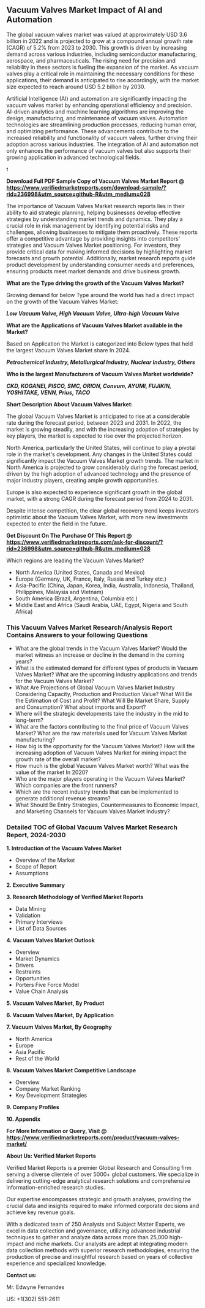 <h2>Vacuum Valves Market Impact of AI and Automation</h2><p>The global vacuum valves market was valued at approximately USD 3.6 billion in 2022 and is projected to grow at a compound annual growth rate (CAGR) of 5.2% from 2023 to 2030. This growth is driven by increasing demand across various industries, including semiconductor manufacturing, aerospace, and pharmaceuticals. The rising need for precision and reliability in these sectors is fueling the expansion of the market. As vacuum valves play a critical role in maintaining the necessary conditions for these applications, their demand is anticipated to rise accordingly, with the market size expected to reach around USD 5.2 billion by 2030.</p><p>Artificial Intelligence (AI) and automation are significantly impacting the vacuum valves market by enhancing operational efficiency and precision. AI-driven analytics and machine learning algorithms are improving the design, manufacturing, and maintenance of vacuum valves. Automation technologies are streamlining production processes, reducing human error, and optimizing performance. These advancements contribute to the increased reliability and functionality of vacuum valves, further driving their adoption across various industries. The integration of AI and automation not only enhances the performance of vacuum valves but also supports their growing application in advanced technological fields.</p>t</p><p id="" class=""><strong>Download Full PDF Sample Copy of Vacuum Valves Market Report @ <a href="https://www.verifiedmarketreports.com/download-sample/?rid=236998&utm_source=github-R&utm_medium=028" target="_blank">https://www.verifiedmarketreports.com/download-sample/?rid=236998&utm_source=github-R&utm_medium=028</a></strong></p><p>The importance of&nbsp;Vacuum Valves Market research reports lies in their ability to aid strategic planning, helping businesses develop effective strategies by understanding market trends and dynamics. They play a crucial role in risk management by identifying potential risks and challenges, allowing businesses to mitigate them proactively. These reports offer a competitive advantage by providing insights into competitors' strategies and Vacuum Valves Market positioning. For investors, they provide critical data for making informed decisions by highlighting market forecasts and growth potential. Additionally, market research reports guide product development by understanding consumer needs and preferences, ensuring products meet market demands and drive business growth.</p><p><strong>What are the&nbsp;Type driving the growth of the Vacuum Valves Market?</strong></p><p id="" class="">Growing demand for below Type around the world has had a direct impact on the growth of the Vacuum Valves Market:</p><em><strong>Low Vacuum Valve, High Vacuum Valve, Ultra-high Vacuum Valve</strong></em></p><strong>What are the&nbsp;Applications&nbsp;of Vacuum Valves Market available in the Market?</strong></p><p id="" class="">Based on Application the Market is categorized into Below types that held the largest Vacuum Valves Market share In 2024.</p><em><strong>Petrochemical Industry, Metallurgical Industry, Nuclear Industry, Others</strong></em></p><strong>Who is the largest Manufacturers of Vacuum Valves Market worldwide?</strong></p><p><em><strong>CKD, KOGANEI, PISCO, SMC, ORION, Convum, AYUMI, FUJIKIN, YOSHITAKE, VENN, Prius, TACO</strong></em></p><p id="" class=""><strong>Short Description About Vacuum Valves Market:</strong></p><p>The global Vacuum Valves Market is anticipated to rise at a considerable rate during the forecast period, between 2023 and 2031. In 2022, the market is growing steadily, and with the increasing adoption of strategies by key players, the market is expected to rise over the projected horizon.</p><p>North America, particularly the United States, will continue to play a pivotal role in the market's development. Any changes in the United States could significantly impact the Vacuum Valves Market growth trends. The market in North America is projected to grow considerably during the forecast period, driven by the high adoption of advanced technology and the presence of major industry players, creating ample growth opportunities.</p><p>Europe is also expected to experience significant growth in the global market, with a strong CAGR during the forecast period from 2024 to 2031.</p><p>Despite intense competition, the clear global recovery trend keeps investors optimistic about the Vacuum Valves Market, with more new investments expected to enter the field in the future.</p><p id="" class=""><strong>Get Discount On The Purchase Of This Report @ <a href="https://www.verifiedmarketreports.com/ask-for-discount/?rid=236998&utm_source=github-R&utm_medium=028" target="_blank">https://www.verifiedmarketreports.com/ask-for-discount/?rid=236998&utm_source=github-R&utm_medium=028</a></strong></p>Which regions are leading the Vacuum Valves Market?</p><ul><li>North America (United States, Canada and Mexico)</li><li>Europe (Germany, UK, France, Italy, Russia and Turkey etc.)</li><li>Asia-Pacific (China, Japan, Korea, India, Australia, Indonesia, Thailand, Philippines, Malaysia and Vietnam)</li><li>South America (Brazil, Argentina, Columbia etc.)</li><li>Middle East and Africa (Saudi Arabia, UAE, Egypt, Nigeria and South Africa)</li></ul><h3 id="" class="">This Vacuum Valves Market Research/Analysis Report Contains Answers to your following Questions</h3><ul><li>What are the global trends in the Vacuum Valves Market? Would the market witness an increase or decline in the demand in the coming years?</li><li>What is the estimated demand for different types of products in Vacuum Valves Market? What are the upcoming industry applications and trends for the Vacuum Valves Market?</li><li>What Are Projections of Global Vacuum Valves Market Industry Considering Capacity, Production and Production Value? What Will Be the Estimation of Cost and Profit? What Will Be Market Share, Supply and Consumption? What about imports and Export?</li><li>Where will the strategic developments take the industry in the mid to long-term?</li><li>What are the factors contributing to the final price of Vacuum Valves Market? What are the raw materials used for Vacuum Valves Market manufacturing?</li><li>How big is the opportunity for the Vacuum Valves Market? How will the increasing adoption of Vacuum Valves Market for mining impact the growth rate of the overall market?</li><li>How much is the global Vacuum Valves Market worth? What was the value of the market In 2020?</li><li>Who are the major players operating in the Vacuum Valves Market? Which companies are the front runners?</li><li>Which are the recent industry trends that can be implemented to generate additional revenue streams?</li><li>What Should Be Entry Strategies, Countermeasures to Economic Impact, and Marketing Channels for Vacuum Valves Market Industry?</li></ul><h3 id="" class="">Detailed TOC of Global Vacuum Valves Market Research Report, 2024-2030</h3><p id="" class=""><strong>1. Introduction of the Vacuum Valves Market</strong></p><ul><li>Overview of the Market</li><li>Scope of Report</li><li>Assumptions</li></ul><p id="" class=""><strong>2. Executive Summary</strong></p><p id="" class=""><strong>3. Research Methodology of Verified Market Reports</strong></p><ul><li>Data Mining</li><li>Validation</li><li>Primary Interviews</li><li>List of Data Sources</li></ul><p id="" class=""><strong>4. Vacuum Valves Market Outlook</strong></p><ul><li>Overview</li><li>Market Dynamics</li><li>Drivers</li><li>Restraints</li><li>Opportunities</li><li>Porters Five Force Model</li><li>Value Chain Analysis</li></ul><p id="" class=""><strong>5. Vacuum Valves Market, By Product</strong></p><p id="" class=""><strong>6. Vacuum Valves Market, By Application</strong></p><p id="" class=""><strong>7. Vacuum Valves Market, By Geography</strong></p><ul><li>North America</li><li>Europe</li><li>Asia Pacific</li><li>Rest of the World</li></ul><p id="" class=""><strong>8. Vacuum Valves Market Competitive Landscape</strong></p><ul><li>Overview</li><li>Company Market Ranking</li><li>Key Development Strategies</li></ul><p id="" class=""><strong>9. Company Profiles</strong></p><p id="" class=""><strong>10. Appendix</strong></p><p id="" class=""><strong>For More Information or Query, Visit @ <a href="https://www.verifiedmarketreports.com/product/vacuum-valves-market/" target="_blank">https://www.verifiedmarketreports.com/product/vacuum-valves-market/</a></strong></p><p id="" class=""><strong>About Us: Verified Market Reports</strong></p><p id="" class="">Verified Market Reports is a premier Global Research and Consulting firm serving a diverse clientele of over 5000+ global customers. We specialize in delivering cutting-edge analytical research solutions and comprehensive information-enriched research studies.</p><p id="" class="">Our expertise encompasses strategic and growth analyses, providing the crucial data and insights required to make informed corporate decisions and achieve key revenue goals.</p><p id="" class="">With a dedicated team of 250 Analysts and Subject Matter Experts, we excel in data collection and governance, utilizing advanced industrial techniques to gather and analyze data across more than 25,000 high-impact and niche markets. Our analysts are adept at integrating modern data collection methods with superior research methodologies, ensuring the production of precise and insightful research based on years of collective experience and specialized knowledge.</p><p id="" class=""><strong>Contact us:</strong></p><p id="" class="">Mr. Edwyne Fernandes</p><p id="" class="">US: +1(302) 551-2611</p>